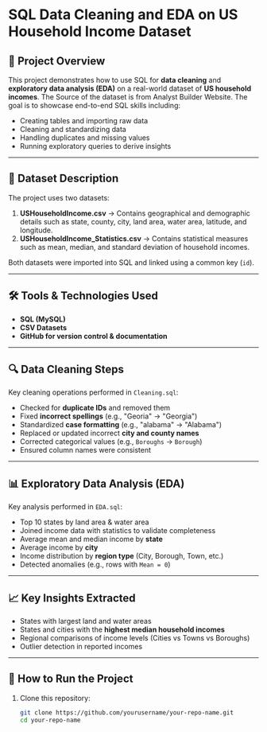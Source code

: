 # SQL Data Cleaning and EDA on US Household Income Dataset

## 📌 Project Overview  
This project demonstrates how to use SQL for **data cleaning** and **exploratory data analysis (EDA)** on a real-world dataset of **US household incomes**. 
The Source of the dataset is from Analyst Builder Website.
The goal is to showcase end-to-end SQL skills including:  
- Creating tables and importing raw data  
- Cleaning and standardizing data  
- Handling duplicates and missing values  
- Running exploratory queries to derive insights  

---

## 📂 Dataset Description  
The project uses two datasets:  
1. **USHouseholdIncome.csv** → Contains geographical and demographic details such as state, county, city, land area, water area, latitude, and longitude.  
2. **USHouseholdIncome_Statistics.csv** → Contains statistical measures such as mean, median, and standard deviation of household incomes.  

Both datasets were imported into SQL and linked using a common key (`id`).  

---

## 🛠️ Tools & Technologies Used  
- **SQL (MySQL)**  
- **CSV Datasets**  
- **GitHub for version control & documentation**  

---

## 🔍 Data Cleaning Steps  
Key cleaning operations performed in `Cleaning.sql`:  
- Checked for **duplicate IDs** and removed them  
- Fixed **incorrect spellings** (e.g., "Georia" → "Georgia")  
- Standardized **case formatting** (e.g., "alabama" → "Alabama")  
- Replaced or updated incorrect **city and county names**  
- Corrected categorical values (e.g., `Boroughs` → `Borough`)  
- Ensured column names were consistent  

---

## 📊 Exploratory Data Analysis (EDA)  
Key analysis performed in `EDA.sql`:  
- Top 10 states by land area & water area  
- Joined income data with statistics to validate completeness  
- Average mean and median income by **state**  
- Average income by **city**  
- Income distribution by **region type** (City, Borough, Town, etc.)  
- Detected anomalies (e.g., rows with `Mean = 0`)  

---

## 📈 Key Insights Extracted  
- States with largest land and water areas  
- States and cities with the **highest median household incomes**  
- Regional comparisons of income levels (Cities vs Towns vs Boroughs)  
- Outlier detection in reported incomes  

---

## 🚀 How to Run the Project  
1. Clone this repository:  
   ```bash
   git clone https://github.com/yourusername/your-repo-name.git
   cd your-repo-name

